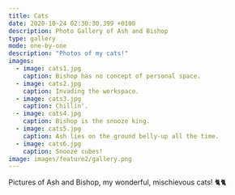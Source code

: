 ```yaml
---
title: Cats
date: 2020-10-24 02:30:30.399 +0100
description: Photo Gallery of Ash and Bishop
type: gallery
mode: one-by-one
description: "Photos of my cats!"
images:
  - image: cats1.jpg
    caption: Bishop has no concept of personal space.
  - image: cats2.jpg
    caption: Invading the workspace.
  - image: cats3.jpg
    caption: Chillin'.
  - image: cats4.jpg
    caption: Bishop is the snooze king.
  - image: cats5.jpg
    caption: Ash lies on the ground belly-up all the time.
  - image: cats6.jpg
    caption: Snooze cubes!
image: images/feature2/gallery.png
---
```


Pictures of Ash and Bishop, my wonderful, mischievous cats! 🐈🐈